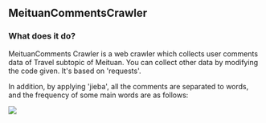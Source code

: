 ## MeituanCommentsCrawler

### What does it do?

MeituanComments Crawler is a web crawler which collects user comments data of Travel subtopic of Meituan. You can collect other data by modifying the code given. It's based on 'requests'. 

In addition, by applying 'jieba', all the comments are separated to words, and the frequency of some main words are as follows:

![](https://github.com/Rafael-Cheng/MeituanCommentsCrawler/blob/master/resource/frequency.png?raw=true)
